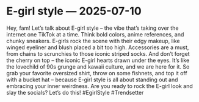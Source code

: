 # E-girl style — 2025-07-10

Hey, fam! Let’s talk about E-girl style – the vibe that’s taking over the internet one TikTok at a time. Think bold colors, anime references, and chunky sneakers. E-girls rock the scene with their edgy makeup, like winged eyeliner and blush placed a bit too high. Accessories are a must, from chains to scrunchies to those iconic striped socks. And don’t forget the cherry on top – the iconic E-girl hearts drawn under the eyes. It’s like the lovechild of 90s grunge and kawaii culture, and we are here for it. So grab your favorite oversized shirt, throw on some fishnets, and top it off with a bucket hat – because E-girl style is all about standing out and embracing your inner weirdness. Are you ready to rock the E-girl look and slay the socials? Let’s do this! #EgirlStyle #Trendsetter